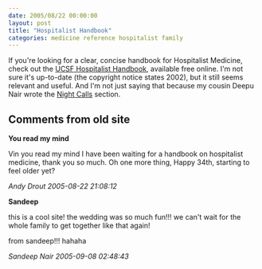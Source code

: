 ```yaml
---
date: 2005/08/22 00:00:00
layout: post
title: "Hospitalist Handbook"
categories: medicine reference hospitalist family
---
```


If you're looking for a clear, concise handbook for Hospitalist Medicine, check out the [UCSF Hospitalist Handbook](http://medicine.ucsf.edu/education/resed/handbook/index.html), available free online. I'm not sure it's up-to-date (the copyright notice states 2002), but it still seems relevant and useful. And I'm not just saying that because my cousin Deepu Nair wrote the [Night Calls](http://medicine.ucsf.edu/education/resed/handbook/HospH2002_C1.htm) section.

<div id="comment-box">
<h2>Comments from old site</h2>

<div class="one-comment">
<p><b>You read my mind</b></p>
<p>
Vin you read my mind I have been waiting for a handbook on hospitalist
medicine, thank you so much. Oh one more thing, Happy 34th, starting
to feel older yet?
</p>
<address class="signature">
<span class="author">Andy Drout</span>
<span class="date">2005-08-22 21:08:12</span>
</address>
</div>

<div class="one-comment">
<p><b>Sandeep</b></p>
<p>
this is a cool site!  the wedding was so much fun!!! we can't wait for
the whole family to get together like that again!
</p>

<p>
from sandeep!!! hahaha
</p>
<address class="signature">
<span class="author">Sandeep Nair</span>
<span class="date">2005-09-08 02:48:43</span>
</address>
</div>

</div>

